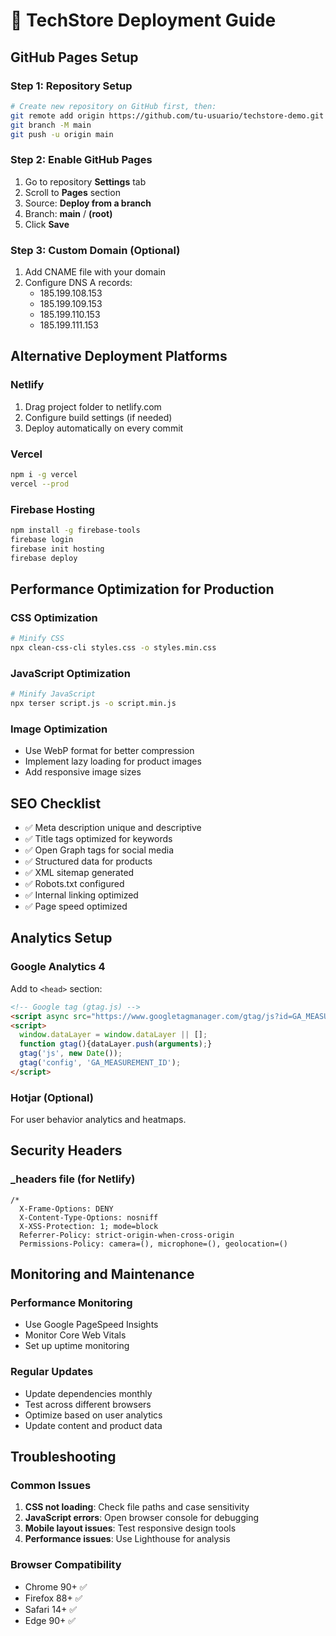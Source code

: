 # 🚀 TechStore Deployment Guide

## GitHub Pages Setup

### Step 1: Repository Setup
```bash
# Create new repository on GitHub first, then:
git remote add origin https://github.com/tu-usuario/techstore-demo.git
git branch -M main
git push -u origin main
```

### Step 2: Enable GitHub Pages
1. Go to repository **Settings** tab
2. Scroll to **Pages** section
3. Source: **Deploy from a branch**
4. Branch: **main** / **(root)**
5. Click **Save**

### Step 3: Custom Domain (Optional)
1. Add CNAME file with your domain
2. Configure DNS A records:
   - 185.199.108.153
   - 185.199.109.153
   - 185.199.110.153
   - 185.199.111.153

## Alternative Deployment Platforms

### Netlify
1. Drag project folder to netlify.com
2. Configure build settings (if needed)
3. Deploy automatically on every commit

### Vercel
```bash
npm i -g vercel
vercel --prod
```

### Firebase Hosting
```bash
npm install -g firebase-tools
firebase login
firebase init hosting
firebase deploy
```

## Performance Optimization for Production

### CSS Optimization
```bash
# Minify CSS
npx clean-css-cli styles.css -o styles.min.css
```

### JavaScript Optimization
```bash
# Minify JavaScript
npx terser script.js -o script.min.js
```

### Image Optimization
- Use WebP format for better compression
- Implement lazy loading for product images
- Add responsive image sizes

## SEO Checklist
- ✅ Meta description unique and descriptive
- ✅ Title tags optimized for keywords
- ✅ Open Graph tags for social media
- ✅ Structured data for products
- ✅ XML sitemap generated
- ✅ Robots.txt configured
- ✅ Internal linking optimized
- ✅ Page speed optimized

## Analytics Setup

### Google Analytics 4
Add to `<head>` section:
```html
<!-- Google tag (gtag.js) -->
<script async src="https://www.googletagmanager.com/gtag/js?id=GA_MEASUREMENT_ID"></script>
<script>
  window.dataLayer = window.dataLayer || [];
  function gtag(){dataLayer.push(arguments);}
  gtag('js', new Date());
  gtag('config', 'GA_MEASUREMENT_ID');
</script>
```

### Hotjar (Optional)
For user behavior analytics and heatmaps.

## Security Headers

### _headers file (for Netlify)
```
/*
  X-Frame-Options: DENY
  X-Content-Type-Options: nosniff
  X-XSS-Protection: 1; mode=block
  Referrer-Policy: strict-origin-when-cross-origin
  Permissions-Policy: camera=(), microphone=(), geolocation=()
```

## Monitoring and Maintenance

### Performance Monitoring
- Use Google PageSpeed Insights
- Monitor Core Web Vitals
- Set up uptime monitoring

### Regular Updates
- Update dependencies monthly
- Test across different browsers
- Optimize based on user analytics
- Update content and product data

## Troubleshooting

### Common Issues
1. **CSS not loading**: Check file paths and case sensitivity
2. **JavaScript errors**: Open browser console for debugging
3. **Mobile layout issues**: Test responsive design tools
4. **Performance issues**: Use Lighthouse for analysis

### Browser Compatibility
- Chrome 90+ ✅
- Firefox 88+ ✅
- Safari 14+ ✅
- Edge 90+ ✅
